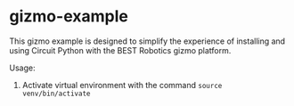 # gizmo-example
This gizmo example is designed to simplify the experience of installing and using Circuit Python with the BEST Robotics gizmo platform.

Usage: 
1. Activate virtual environment with the command `source venv/bin/activate`

